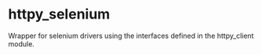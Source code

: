 httpy_selenium
==============

Wrapper for selenium drivers using the interfaces defined in the httpy_client module.

